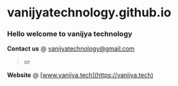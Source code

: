 # vanijyatechnology.github.io

### Hello welcome to vanijya technology
**Contact us** @ vanijyatechnology@gmail.com
>or

**Website** @ [www.vanijya.tech](https://vanijya.tech)

